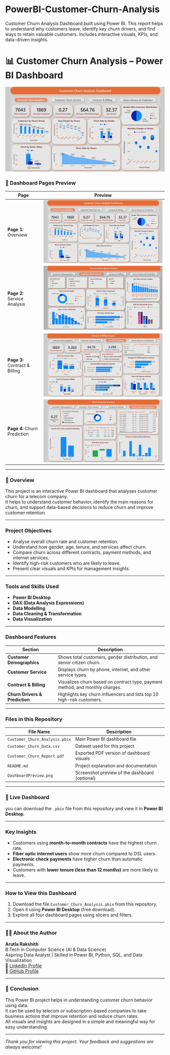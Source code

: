 # PowerBI-Customer-Churn-Analysis
Customer Churn Analysis Dashboard built using Power BI. This report helps to understand why customers leave, identify key churn drivers, and find ways to retain valuable customers. Includes interactive visuals, KPIs, and data-driven insights.

# 📊 Customer Churn Analysis – Power BI Dashboard

![Dashboard Preview](DashboardPreview.png)

### 🔹 Dashboard Pages Preview
| Page | Preview |
|------|----------|
| **Page 1:** Overview | ![Page 1](Page1.png) |
| **Page 2:** Service Analysis | ![Page 2](Page2.png) |
| **Page 3:** Contract & Billing | ![Page 3](Page3.png) |
| **Page 4:** Churn Prediction | ![Page 4](Page4.png) |

---

### 🧩 Overview
This project is an interactive Power BI dashboard that analyses customer churn for a telecom company.  
It helps to understand customer behavior, identify the main reasons for churn, and support data-based decisions to reduce churn and improve customer retention.

---
### Project Objectives
- Analyse overall churn rate and customer retention.
- Understand how gender, age, tenure, and services affect churn.
- Compare churn across different contracts, payment methods, and internet services.
- Identify high-risk customers who are likely to leave.
- Present clear visuals and KPIs for management insights.

---

### Tools and Skills Used
- **Power BI Desktop**
- **DAX (Data Analysis Expressions)**
- **Data Modelling**
- **Data Cleaning & Transformation**
- **Data Visualization**

---

### Dashboard Features
| Section | Description |
|----------|--------------|
| **Customer Demographics** | Shows total customers, gender distribution, and senior citizen churn. |
| **Customer Service** | Displays churn by phone, internet, and other service types. |
| **Contract & Billing** | Visualizes churn based on contract type, payment method, and monthly charges. |
| **Churn Drivers & Prediction** | Highlights key churn influencers and lists top 10 high-risk customers. |

---

### Files in this Repository
| File Name | Description |
|------------|--------------|
| `Customer_Churn_Analysis.pbix` | Main Power BI dashboard file |
| `Customer_Churn_Data.csv` | Dataset used for this project |
| `Customer_Churn_Report.pdf` | Exported PDF version of dashboard visuals |
| `README.md` | Project explanation and documentation |
| `DashboardPreview.png` | Screenshot preview of the dashboard (optional) |

---

### 🔗 Live Dashboard
you can download the `.pbix` file from this repository and view it in **Power BI Desktop**.

---

### Key Insights
- Customers using **month-to-month contracts** have the highest churn rate.  
- **Fiber optic internet users** show more churn compared to DSL users.  
- **Electronic check payments** have higher churn than automatic payments.  
- Customers with **lower tenure (less than 12 months)** are more likely to leave.  

---

### How to View this Dashboard
1. Download the file `Customer_Churn_Analysis.pbix` from this repository.  
2. Open it using **Power BI Desktop** (free download).  
3. Explore all four dashboard pages using slicers and filters.

---

### 👨‍💻 About the Author
**Arutla Rakshith**  
B.Tech in Computer Science (AI & Data Science)  
Aspiring Data Analyst | Skilled in Power BI, Python, SQL, and Data Visualization   
💼 [LinkedIn Profile](https://www.linkedin.com/in/rakshitharutla/)  
📂 [GitHub Profile](https://github.com/ArutlaRakshith)

---

### 🏁 Conclusion
This Power BI project helps in understanding customer churn behavior using data.  
It can be used by telecom or subscription-based companies to take business actions that improve retention and reduce churn rates.  
All visuals and insights are designed in a simple and meaningful way for easy understanding.

---

*Thank you for viewing this project. Your feedback and suggestions are always welcome!*
